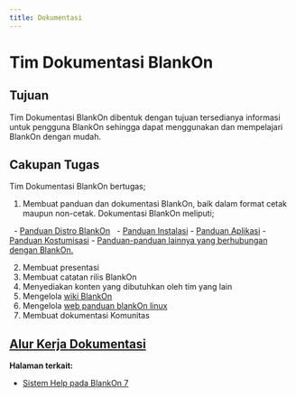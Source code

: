 ```yaml
---
title: Dokumentasi
---
```


Tim Dokumentasi BlankOn
=======================

Tujuan
------
Tim Dokumentasi BlankOn dibentuk dengan tujuan tersedianya informasi untuk pengguna BlankOn sehingga dapat menggunakan dan mempelajari BlankOn dengan mudah.

Cakupan Tugas
-------------
Tim Dokumentasi BlankOn bertugas;
  1. Membuat panduan dan dokumentasi BlankOn, baik dalam format cetak maupun non-cetak. Dokumentasi BlankOn meliputi;

    - [Panduan Distro BlankOn](Panduan/PanduanDistribusi)
    - [Panduan Instalasi](Panduan)
    - [Panduan Aplikasi](Panduan/PanduanAplikasi)
    - [Panduan Kostumisasi](Panduan)
    - [Panduan-panduan lainnya yang berhubungan dengan BlankOn.](/Panduan)

  2. Membuat presentasi
  3. Membuat catatan rilis BlankOn
  4. Menyediakan konten yang dibutuhkan oleh tim yang lain
  5. Mengelola [wiki BlankOn][wikiblankon]
  6. Mengelola [web panduan blankOn linux][webpanduanboi]
  7. Membuat dokumentasi Komunitas


[Alur Kerja Dokumentasi](/TimPengembang/Dokumentasi/AlurKerjaTimDokumentasi.md)
------------

**Halaman terkait:**
  + [Sistem Help pada BlankOn 7](/TimPengembang/Dokumentsi/Yelp.md)

[webpanduanboi]:(http://panduan.blankonlinux.or.id/)
[wikiblankon]:(https://blankon.github.io/wiki/)
